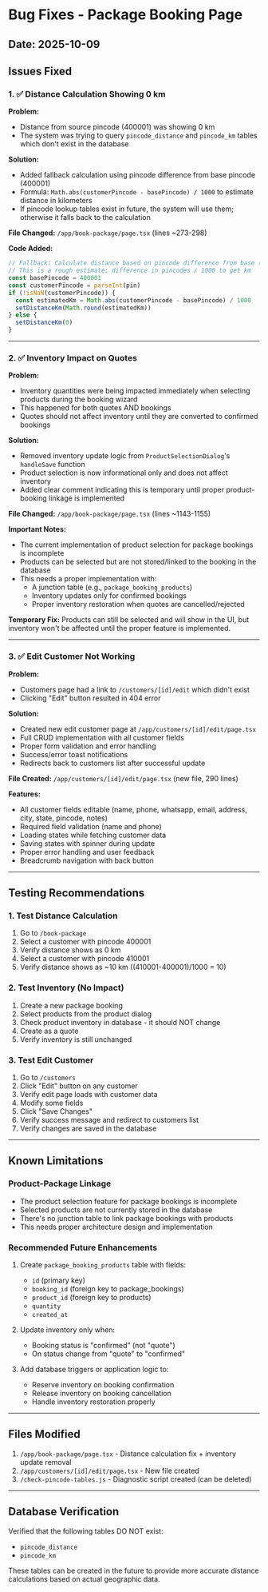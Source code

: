# Bug Fixes - Package Booking Page

## Date: 2025-10-09

## Issues Fixed

### 1. ✅ Distance Calculation Showing 0 km

**Problem:** 
- Distance from source pincode (400001) was showing 0 km
- The system was trying to query `pincode_distance` and `pincode_km` tables which don't exist in the database

**Solution:**
- Added fallback calculation using pincode difference from base pincode (400001)
- Formula: `Math.abs(customerPincode - basePincode) / 1000` to estimate distance in kilometers
- If pincode lookup tables exist in future, the system will use them; otherwise it falls back to the calculation

**File Changed:** `/app/book-package/page.tsx` (lines ~273-298)

**Code Added:**
```typescript
// Fallback: Calculate distance based on pincode difference from base (400001)
// This is a rough estimate: difference in pincodes / 1000 to get km
const basePincode = 400001
const customerPincode = parseInt(pin)
if (!isNaN(customerPincode)) {
  const estimatedKm = Math.abs(customerPincode - basePincode) / 1000
  setDistanceKm(Math.round(estimatedKm))
} else {
  setDistanceKm(0)
}
```

---

### 2. ✅ Inventory Impact on Quotes

**Problem:**
- Inventory quantities were being impacted immediately when selecting products during the booking wizard
- This happened for both quotes AND bookings
- Quotes should not affect inventory until they are converted to confirmed bookings

**Solution:**
- Removed inventory update logic from `ProductSelectionDialog`'s `handleSave` function
- Product selection is now informational only and does not affect inventory
- Added clear comment indicating this is temporary until proper product-booking linkage is implemented

**File Changed:** `/app/book-package/page.tsx` (lines ~1143-1155)

**Important Notes:**
- The current implementation of product selection for package bookings is incomplete
- Products can be selected but are not stored/linked to the booking in the database
- This needs a proper implementation with:
  - A junction table (e.g., `package_booking_products`)
  - Inventory updates only for confirmed bookings
  - Proper inventory restoration when quotes are cancelled/rejected

**Temporary Fix:**
Products can still be selected and will show in the UI, but inventory won't be affected until the proper feature is implemented.

---

### 3. ✅ Edit Customer Not Working

**Problem:**
- Customers page had a link to `/customers/[id]/edit` which didn't exist
- Clicking "Edit" button resulted in 404 error

**Solution:**
- Created new edit customer page at `/app/customers/[id]/edit/page.tsx`
- Full CRUD implementation with all customer fields
- Proper form validation and error handling
- Success/error toast notifications
- Redirects back to customers list after successful update

**File Created:** `/app/customers/[id]/edit/page.tsx` (new file, 290 lines)

**Features:**
- All customer fields editable (name, phone, whatsapp, email, address, city, state, pincode, notes)
- Required field validation (name and phone)
- Loading states while fetching customer data
- Saving states with spinner during update
- Proper error handling and user feedback
- Breadcrumb navigation with back button

---

## Testing Recommendations

### 1. Test Distance Calculation
1. Go to `/book-package`
2. Select a customer with pincode 400001
3. Verify distance shows as 0 km
4. Select a customer with pincode 410001
5. Verify distance shows as ~10 km ((410001-400001)/1000 = 10)

### 2. Test Inventory (No Impact)
1. Create a new package booking
2. Select products from the product dialog
3. Check product inventory in database - it should NOT change
4. Create as a quote
5. Verify inventory is still unchanged

### 3. Test Edit Customer
1. Go to `/customers`
2. Click "Edit" button on any customer
3. Verify edit page loads with customer data
4. Modify some fields
5. Click "Save Changes"
6. Verify success message and redirect to customers list
7. Verify changes are saved in the database

---

## Known Limitations

### Product-Package Linkage
- The product selection feature for package bookings is incomplete
- Selected products are not currently stored in the database
- There's no junction table to link package bookings with products
- This needs proper architecture design and implementation

### Recommended Future Enhancements
1. Create `package_booking_products` table with fields:
   - `id` (primary key)
   - `booking_id` (foreign key to package_bookings)
   - `product_id` (foreign key to products)
   - `quantity`
   - `created_at`

2. Update inventory only when:
   - Booking status is "confirmed" (not "quote")
   - On status change from "quote" to "confirmed"

3. Add database triggers or application logic to:
   - Reserve inventory on booking confirmation
   - Release inventory on booking cancellation
   - Handle inventory restoration properly

---

## Files Modified
1. `/app/book-package/page.tsx` - Distance calculation fix + inventory update removal
2. `/app/customers/[id]/edit/page.tsx` - New file created
3. `/check-pincode-tables.js` - Diagnostic script created (can be deleted)

---

## Database Verification

Verified that the following tables DO NOT exist:
- `pincode_distance`
- `pincode_km`

These tables can be created in the future to provide more accurate distance calculations based on actual geographic data.
